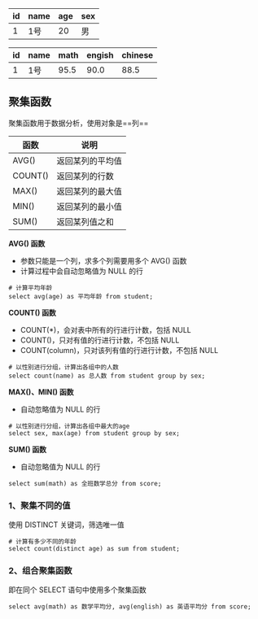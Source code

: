 | id   | name | age  | sex  |
| ---- | ---- | ---- | ---- |
| 1    | 1号  | 20   | 男   |

| id   | name | math | engish | chinese |
| ---- | ---- | ---- | ------ | ------- |
| 1    | 1号  | 95.5 | 90.0   | 88.5    |

## 聚集函数

聚集函数用于数据分析，使用对象是==列==


函数     | 说明
---      | ---
AVG()    | 返回某列的平均值
COUNT()  | 返回某列的行数
MAX()    | 返回某列的最大值
MIN()    | 返回某列的最小值
SUM()    | 返回某列值之和

**AVG() 函数**  

- 参数只能是一个列，求多个列需要用多个 AVG() 函数
- 计算过程中会自动忽略值为 NULL 的行

```mysql
# 计算平均年龄
select avg(age) as 平均年龄 from student;
```

**COUNT() 函数**

- COUNT(*)，会对表中所有的行进行计数，包括 NULL
- COUNT()，只对有值的行进行计数，不包括 NULL
- COUNT(column)，只对该列有值的行进行计数，不包括 NULL

```mysql
# 以性别进行分组，计算出各组中的人数
select count(name) as 总人数 from student group by sex;
```

**MAX()、MIN() 函数**

- 自动忽略值为 NULL 的行

```mysql
# 以性别进行分组，计算出各组中最大的age
select sex, max(age) from student group by sex;
```

**SUM() 函数**
- 自动忽略值为 NULL 的行

```mysql
select sum(math) as 全班数学总分 from score;
```

### 1、聚集不同的值

使用 DISTINCT 关键词，筛选唯一值
```mysql
# 计算有多少不同的年龄
select count(distinct age) as sum from student;
```

### 2、组合聚集函数
即在同个 SELECT 语句中使用多个聚集函数

```mysql
select avg(math) as 数学平均分, avg(english) as 英语平均分 from score;
```

